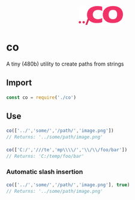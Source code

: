 <p align="center"> <img src="co.png" width="auto" height="50px" alt="'co' logo" /> </p>

# co
A tiny (480b) utility to create paths from strings

## Import
```js
const co = require('./co')
```

## Use
```js
co(['../','some/','/path/','image.png'])
// Returns: '../some/path/image.png'

co(['C:/','///te','mp\\\\/','\\/\\/foo/bar'])
// Returns: 'C:/temp/foo/bar'
```

### Automatic slash insertion
```js
co(['../','some/','/path/','image.png'], true)
// Returns: '../some/path/image.png'
```
